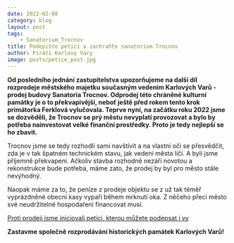 ```yaml
---
date: 2022-02-08
category: blog
layout: post
tags:
    - Sanatorium_Trocnov
title: Podepište petici a zachraňte sanatorium Trocnov
author: Piráti Karlovy Vary
image: posts/petice_post.jpg
---
```

**Od posledního jednání zastupitelstva upozorňujeme na další díl rozprodeje městského majetku současným vedením Karlových Varů - prodej budovy Sanatoria Trocnov. Odprodej této chráněné kulturní památky je o to překvapivější, neboť ještě před rokem tento krok primátorka Ferklová vylučovala. Teprve nyní, na začátku roku 2022 jsme se dozvěděli, že Trocnov se prý městu nevyplatí provozovat a bylo by potřeba nainvestovat velké finanční prostředky. Proto je tedy nejlepší se ho zbavit.**

Trocnov jsme se tedy rozhodli sami navštívit a na vlastní oči se přesvědčit, zda je v tak špatném technickém stavu, jak vedení města líčí. A byli jsme příjemně překvapeni. 
Ačkoliv stavba rozhodně nezáří novotou a rekonstrukce bude potřeba, máme zato, že prodej by byl pro město stále nevýhodný.

Naopak máme za to, že peníze z prodeje objektu se z už tak téměř vyprázdněné obecní kasy vypaří během mrknutí oka. Z něčeho přeci město své neudržitelné hospodaření financovat musí.

[Proti prodeji jsme iniciovali petici, kterou můžete podepsat i vy](https://www.petice.com/podepite_petici_-_zachrate_sanatorium_trocnov)

**Zastavme společně rozprodávání historických památek Karlových Varů!**
